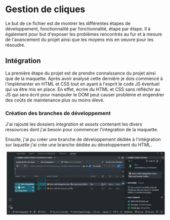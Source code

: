 # Gestion de cliques

Le but de ce fichier est de montrer les différentes étapes de développement, fonctionnalité par fonctionnalité, étape par étape. Il à également pour but d'exposer les problèmes rencontrés au fur et à mesure de l'avancement du projet ainsi que les moyens mis en oeuvre pour les résoudre. 

## Intégration

La première étape du projet est de prendre connaissance du projet ainsi que de la maquette. Après avoir analysé cette dernière je dois commencé à l'implémenter en HTML et CSS tout en ayant à l'esprit le code JS éventuel qui va être mis en place. En effet, écrire du HTML et CSS sans réfléchir au JS qui sera écrit pour manipuler le DOM peut causer problème et engendrer des coûts de maintenance plus ou moins élevé.

### Création des branches de développement

J'ai rajouté les dossiers *integration* et *assets* contenant les divers ressources dont j'ai besoin pour commencer l'integration de la maquette.

Ensuite, j'ai pu créer une branche de développement dédiée à l'intégration sur laquelle j'ai crée une branche dédiée au développement du HTML.

![La branche html-integration sur GITLENS](./images/Git%20-%20Branche%20html-integration.png)



